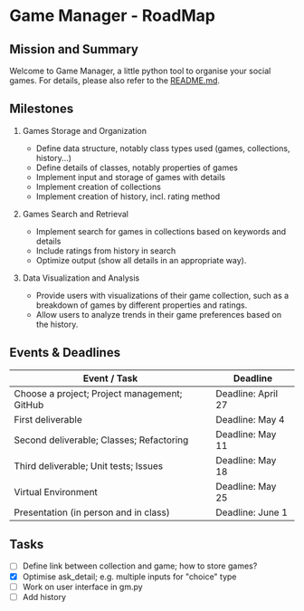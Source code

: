 # Game Manager - RoadMap

## Mission and Summary

Welcome to Game Manager, a little python tool to organise your social games. For details, please also refer to the [README.md](./README.md).


## Milestones

1) Games Storage and Organization

    - Define data structure, notably class types used (games, collections, history...)
    - Define details of classes, notably properties of games
    - Implement input and storage of games with details
    - Implement creation of collections
    - Implement creation of history, incl. rating method


2) Games Search and Retrieval

    - Implement search for games in collections based on keywords and details
    - Include ratings from history in search
    - Optimize output (show all details in an appropriate way).


3) Data Visualization and Analysis
    - Provide users with visualizations of their game collection, such as a breakdown of games by different properties and ratings.
    - Allow users to analyze trends in their game preferences based on the history.


## Events & Deadlines


Event / Task | Deadline
--- | ---
Choose a project; Project management; GitHub     | Deadline: April 27
First deliverable                               | Deadline: May 4
Second deliverable; Classes; Refactoring        | Deadline: May 11
Third deliverable; Unit tests; Issues           | Deadline: May 18
Virtual Environment                             | Deadline: May 25
Presentation (in person and in class)           | Deadline: June 1


## Tasks
- [ ] Define link between collection and game; how to store games?
- [x] Optimise ask_detail; e.g. multiple inputs for "choice" type
- [ ] Work on user interface in gm.py
- [ ] Add history